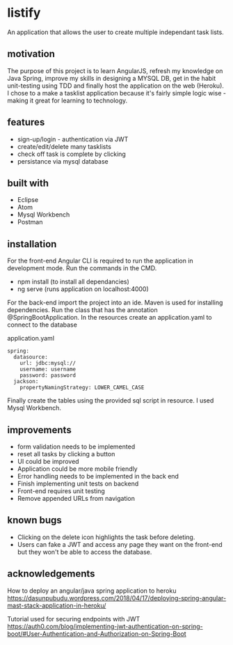 # listify
An application that allows the user to create multiple independant task lists. 

## motivation
The purpose of this project is to learn AngularJS, refresh my knowledge on Java Spring, improve my skills in designing a MYSQL DB, get in the habit unit-testing using TDD and finally host the application on the web (Heroku). I chose to a make a tasklist application because it's fairly simple logic wise - making it great for learning to technology.

## features
* sign-up/login - authentication via JWT
* create/edit/delete many tasklists
* check off task is complete by clicking
* persistance via mysql database

## built with
* Eclipse
* Atom
* Mysql Workbench
* Postman

## installation
For the front-end Angular CLI is required to run the application in development mode. Run the commands in the CMD.
* npm install (to install all dependancies) 
* ng serve (runs application on localhost:4000)

For the back-end import the project into an ide. Maven is used for installing dependencies. Run the class that has the annotation @SpringBootApplication. In the resources create an application.yaml to connect to the database 

application.yaml 
```
spring:
  datasource:
    url: jdbc:mysql://
    username: username
    password: password
  jackson:
    propertyNamingStrategy: LOWER_CAMEL_CASE
```

Finally create the tables using the provided sql script in resource. I used Mysql Workbench.


## improvements
* form validation needs to be implemented 
* reset all tasks by clicking a button
* UI could be improved
* Application could be more mobile friendly
* Error handling needs to be implemented in the back end
* Finish implementing unit tests on backend
* Front-end requires unit testing
* Remove appended URLs from navigation

## known bugs
* Clicking on the delete icon highlights the task before deleting.
* Users can fake a JWT and access any page they want on the front-end but they won't be able to access the database.

## acknowledgements
How to deploy an angular/java spring application to heroku
https://dasunpubudu.wordpress.com/2018/04/17/deploying-spring-angular-mast-stack-application-in-heroku/

Tutorial used for securing endpoints with JWT
https://auth0.com/blog/implementing-jwt-authentication-on-spring-boot/#User-Authentication-and-Authorization-on-Spring-Boot


